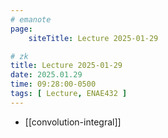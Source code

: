 ```yaml
---
# emanote
page:
    siteTitle: Lecture 2025-01-29

# zk
title: Lecture 2025-01-29
date: 2025.01.29
time: 09:28:00-0500
tags: [ Lecture, ENAE432 ]
---
```


- [[convolution-integral]]

